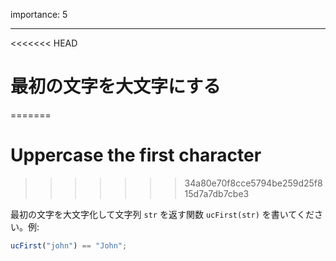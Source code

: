 importance: 5

---

<<<<<<< HEAD
# 最初の文字を大文字にする
=======
# Uppercase the first character
>>>>>>> 34a80e70f8cce5794be259d25f815d7a7db7cbe3

最初の文字を大文字化して文字列 `str` を返す関数 `ucFirst(str)` を書いてください。例:

```js
ucFirst("john") == "John";
```
